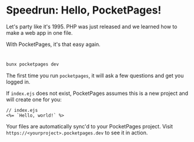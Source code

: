 # Speedrun: Hello, PocketPages!

Let's party like it's 1995. PHP was just released and we learned how to make a web app in one file.

With PocketPages, it's that easy again.

#

```bash
bunx pocketpages dev
```

The first time you run `pocketpages`, it will ask a few questions and get you logged in.

If `index.ejs` does not exist, PocketPages assumes this is a new project and will create one for you:

```ejs
// index.ejs
<%= `Hello, world!` %>
```

Your files are automatically sync'd to your PocketPages project. Visit `https://<yourproject>.pocketpages.dev` to see it in action.
